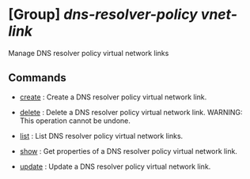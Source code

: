 # [Group] _dns-resolver-policy vnet-link_

Manage DNS resolver policy virtual network links

## Commands

- [create](/Commands/dns-resolver-policy/vnet-link/_create.md)
: Create a DNS resolver policy virtual network link.

- [delete](/Commands/dns-resolver-policy/vnet-link/_delete.md)
: Delete a DNS resolver policy virtual network link. WARNING: This operation cannot be undone.

- [list](/Commands/dns-resolver-policy/vnet-link/_list.md)
: List DNS resolver policy virtual network links.

- [show](/Commands/dns-resolver-policy/vnet-link/_show.md)
: Get properties of a DNS resolver policy virtual network link.

- [update](/Commands/dns-resolver-policy/vnet-link/_update.md)
: Update a DNS resolver policy virtual network link.
